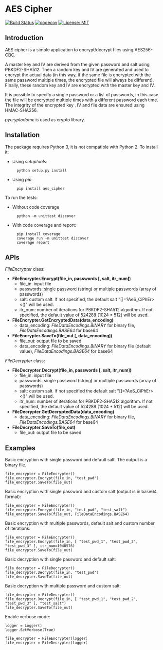 # AES Cipher
[![Build Status](https://www.travis-ci.com/ebellocchia/aes_cipher.svg?branch=main)](https://travis-ci.com/ebellocchia/aes_cipher)
[![codecov](https://codecov.io/gh/ebellocchia/aes_cipher/branch/main/graph/badge.svg)](https://codecov.io/gh/ebellocchia/aes_cipher)
[![License: MIT](https://img.shields.io/badge/License-MIT-yellow.svg)](https://raw.githubusercontent.com/ebellocchia/bip_utils/master/LICENSE)

## Introduction

AES cipher is a simple application to encrypt/decrypt files using AES256-CBC.

A master key and IV are derived from the given password and salt using PBKDF2-SHA512. Then a random key and IV are generated and used to encrypt the actual data (in this way, if the same file is encrypted with the same password multiple times, the encrypted file will always be different). Finally, these random key and IV are encrypted with the master key and IV.

It is possible to specify a single password or a list of passwords, in this case the file will be encrypted multiple times with a different password each time. The integrity of the encrypted key , IV and file data are ensured using HMAC-SHA256.

*pycryptodome* is used as crypto library.

## Installation

The package requires Python 3, it is not compatible with Python 2.
To install it:
- Using *setuptools*:

        python setup.py install

- Using *pip*:

        pip install aes_cipher

To run the tests:

- Without code coverage

        python -m unittest discover

- With code coverage and report:

        pip install coverage
        coverage run -m unittest discover
        coverage report

## APIs

*FileEncrypter* class:

- **FileEncrypter.Encrypt(file_in, passwords [, salt, itr_num])**
    - file_in: input file
    - passwords: single password (string) or multiple passwords (array of passwords)
    - salt: custom salt. If not specified, the default salt "[]=?AeS_CiPhEr><()" will be used.
    - itr_num: number of iterations for PBKDF2-SHA512 algorithm. If not specified, the default value of 524288 (1024 * 512) will be used.
- **FileEncrypter.GetEncryptedData(data_encoding)**
    - data_encoding: *FileDataEncodings.BINARY* for binary file, *FileDataEncodings.BASE64* for base64
- **FileEncrypter.SaveTo(file_out [, data_encoding])**
    - file_out: output file to be saved
    - data_encoding: *FileDataEncodings.BINARY* for binary file (default value), *FileDataEncodings.BASE64* for base64

*FileDecrypter* class:

- **FileDecrypter.Decrypt(file_in, passwords [, salt, itr_num])**
    - file_in: input file
    - passwords: single password (string) or multiple passwords (array of passwords)
    - salt: custom salt. If not specified the default salt "[]=?AeS_CiPhEr><()" will be used.
    - itr_num: number of iterations for PBKDF2-SHA512 algorithm. If not specified, the default value of 524288 (1024 * 512) will be used.
- **FileDecrypter.GetDecryptedData(data_encoding)**
    - data_encoding: *FileDataEncodings.BINARY* for binary file, *FileDataEncodings.BASE64* for base64
- **FileDecrypter.SaveTo(file_out)**
    - file_out: output file to be saved

## Examples

Basic encryption with single password and default salt. The output is a binary file.

    file_encrypter = FileEncrypter()
    file_encrypter.Encrypt(file_in, "test_pwd")
    file_encrypter.SaveTo(file_out)

Basic encryption with single password and custom salt (output is in base64 format):

    file_encrypter = FileEncrypter()
    file_encrypter.Encrypt(file_in, "test_pwd", "test_salt")
    file_encrypter.SaveTo(file_out, FileDataEncodings.BASE64)

Basic encryption with multiple passwords, default salt and custom number of iterations:

    file_encrypter = FileEncrypter()
    file_encrypter.Encrypt(file_in, [ "test_pwd_1", "test_pwd_2", "test_pwd_3" ], itr_num=1048576)
    file_encrypter.SaveTo(file_out)

Basic decryption with single password and default salt:

    file_decrypter = FileDecrypter()
    file_decrypter.Decrypt(file_in, "test_pwd")
    file_decrypter.SaveTo(file_out)

Basic decryption with multiple password and custom salt:

    file_decrypter = FileDecrypter()
    file_decrypter.Decrypt(file_in, [ "test_pwd_1", "test_pwd_2", "test_pwd_3" ], "test_salt")
    file_decrypter.SaveTo(file_out)

Enable verbose mode:

    logger = Logger()
    logger.SetVerbose(True)

    file_encrypter = FileEncrypter(logger)
    file_encrypter = FileDecrypter(logger)
